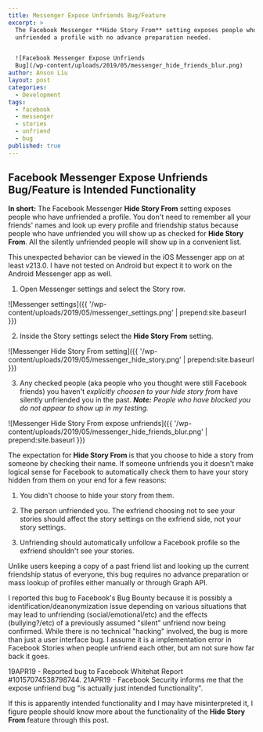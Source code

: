 ```yaml
---
title: Messenger Expose Unfriends Bug/Feature
excerpt: >
  The Facebook Messenger **Hide Story From** setting exposes people who have
  unfriended a profile with no advance preparation needed.


  ![Facebook Messenger Expose Unfriends
  Bug](/wp-content/uploads/2019/05/messenger_hide_friends_blur.png)
author: Anson Liu
layout: post
categories:
  - Development
tags:
  - facebook
  - messenger
  - stories
  - unfriend
  - bug
published: true
---
```

## Facebook Messenger Expose Unfriends Bug/Feature is Intended Functionality

**In short:** The Facebook Messenger **Hide Story From** setting exposes people who have unfriended a profile. You don't need to remember all your friends' names and look up every profile and friendship status because people who have unfriended you will show up as checked for **Hide Story From**. All the silently unfriended people will show up in a convenient list. 

This unexpected behavior can be viewed in the iOS Messenger app on at least v213.0. I have not tested on Android but expect it to work on the Android Messenger app as well. 

1. Open Messenger settings and select the Story row.

![Messenger settings]({{ '/wp-content/uploads/2019/05/messenger_settings.png' | prepend:site.baseurl }})

2. Inside the Story settings select the **Hide Story From** setting.

![Messenger Hide Story From setting]({{ '/wp-content/uploads/2019/05/messenger_hide_story.png' | prepend:site.baseurl }})

3. Any checked people (aka people who you thought were still Facebook friends) you haven't _explicitly choosen to your hide story from_ have silently unfriended you in the past. _**Note:** People who have blocked you do not appear to show up in my testing._

![Messenger Hide Story From expose unfriends]({{ '/wp-content/uploads/2019/05/messenger_hide_friends_blur.png' | prepend:site.baseurl }})

The expectation for **Hide Story From** is that you choose to hide a story from someone by checking their name. If someone unfriends you it doesn't make logical sense for Facebook to automatically check them to have your story hidden from them on your end for a few reasons:

1. You didn't choose to hide your story from them.

2. The person unfriended you. The exfriend choosing not to see your stories should affect the story settings on the exfriend side, not your story settings.

3. Unfriending should automatically unfollow a Facebook profile so the exfriend shouldn't see your stories.

Unlike users keeping a copy of a past friend list and looking up the current friendship status of everyone, this bug requires no advance preparation or mass lookup of profiles either manually or through Graph API.

I reported this bug to Facebook's Bug Bounty because it is possibly a identification/deanonymization issue depending on various situations that may lead to unfriending (social/emotional/etc) and the effects (bullying?/etc) of a previously assumed "silent" unfriend now being confirmed. 
While there is no technical "hacking" involved, the bug is more than just a user interface bug. I assume it is a implementation error in Facebook Stories when people unfriend each other, but am not sure how far back it goes. 

19APR19 - Reported bug to Facebook Whitehat Report #10157074538798744.
21APR19 - Facebook Security informs me that the expose unfriend bug "is actually just intended functionality".

If this is apparently intended functionality and I may have misinterpreted it, I figure people should know more about the functionality of the **Hide Story From** feature through this post.

